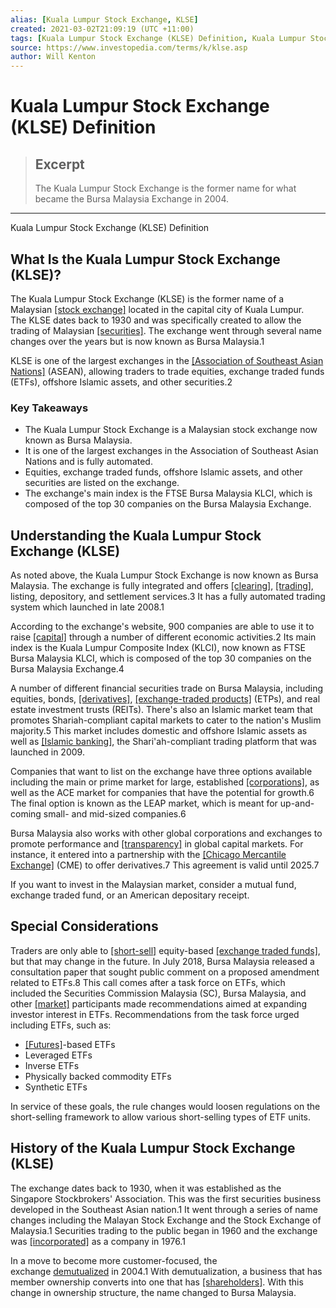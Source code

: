 ```yaml
---
alias: [Kuala Lumpur Stock Exchange, KLSE]
created: 2021-03-02T21:09:19 (UTC +11:00)
tags: [Kuala Lumpur Stock Exchange (KLSE) Definition, Kuala Lumpur Stock Exchange (KLSE) Definition]
source: https://www.investopedia.com/terms/k/klse.asp
author: Will Kenton
---
```


# Kuala Lumpur Stock Exchange (KLSE) Definition

> ## Excerpt
> The Kuala Lumpur Stock Exchange is the former name for what became the Bursa Malaysia Exchange in 2004.

---

Kuala Lumpur Stock Exchange (KLSE) Definition
## What Is the Kuala Lumpur Stock Exchange (KLSE)?

The Kuala Lumpur Stock Exchange (KLSE) is the former name of a Malaysian [[stock exchange]](https://www.investopedia.com/articles/basics/04/092404.asp) located in the capital city of Kuala Lumpur. The KLSE dates back to 1930 and was specifically created to allow the trading of Malaysian [[securities]](https://www.investopedia.com/terms/s/security.asp). The exchange went through several name changes over the years but is now known as Bursa Malaysia.1

KLSE is one of the largest exchanges in the [[Association of Southeast Asian Nations]](https://www.investopedia.com/terms/a/asean.asp) (ASEAN), allowing traders to trade equities, exchange traded funds (ETFs), offshore Islamic assets, and other securities.2

### Key Takeaways

-   The Kuala Lumpur Stock Exchange is a Malaysian stock exchange now known as Bursa Malaysia.
-   It is one of the largest exchanges in the Association of Southeast Asian Nations and is fully automated.
-   Equities, exchange traded funds, offshore Islamic assets, and other securities are listed on the exchange.
-   The exchange's main index is the FTSE Bursa Malaysia KLCI, which is composed of the top 30 companies on the Bursa Malaysia Exchange.

## Understanding the Kuala Lumpur Stock Exchange (KLSE)

As noted above, the Kuala Lumpur Stock Exchange is now known as Bursa Malaysia. The exchange is fully integrated and offers [[clearing]](https://www.investopedia.com/terms/c/clearing.asp), [[trading]](https://www.investopedia.com/trading-4427765), listing, depository, and settlement services.3 It has a fully automated trading system which launched in late 2008.1

According to the exchange's website, 900 companies are able to use it to raise [[capital]](https://www.investopedia.com/terms/c/capital.asp) through a number of different economic activities.2 Its main index is the Kuala Lumpur Composite Index (KLCI), now known as FTSE Bursa Malaysia KLCI, which is composed of the top 30 companies on the Bursa Malaysia Exchange.4

A number of different financial securities trade on Bursa Malaysia, including equities, bonds, [[derivatives]](https://www.investopedia.com/terms/d/derivative.asp), [[exchange-traded products]](https://www.investopedia.com/terms/e/exchange-traded-products-etp.asp) (ETPs), and real estate investment trusts (REITs). There's also an Islamic market team that promotes Shariah-compliant capital markets to cater to the nation's Muslim majority.5 This market includes domestic and offshore Islamic assets as well as [[Islamic banking]](https://www.investopedia.com/terms/i/islamicbanking.asp), the Shari'ah-compliant trading platform that was launched in 2009.

Companies that want to list on the exchange have three options available including the main or prime market for large, established [[corporations]](https://www.investopedia.com/terms/c/corporation.asp), as well as the ACE market for companies that have the potential for growth.6 The final option is known as the LEAP market, which is meant for up-and-coming small- and mid-sized companies.6

Bursa Malaysia also works with other global corporations and exchanges to promote performance and [[transparency]](https://www.investopedia.com/terms/t/transparency.asp) in global capital markets. For instance, it entered into a partnership with the [[Chicago Mercantile Exchange]](https://www.investopedia.com/terms/c/cme.asp) (CME) to offer derivatives.7 This agreement is valid until 2025.7

If you want to invest in the Malaysian market, consider a mutual fund, exchange traded fund, or an American depositary receipt.

## Special Considerations

Traders are only able to [[short-sell]](https://www.investopedia.com/terms/s/shortselling.asp) equity-based [[exchange traded funds]](https://www.investopedia.com/terms/e/etf.asp), but that may change in the future. In July 2018, Bursa Malaysia released a consultation paper that sought public comment on a proposed amendment related to ETFs.8 This call comes after a task force on ETFs, which included the Securities Commission Malaysia (SC), Bursa Malaysia, and other [[market]](https://www.investopedia.com/terms/m/market.asp) participants made recommendations aimed at expanding investor interest in ETFs. Recommendations from the task force urged including ETFs, such as:

-   [[Futures]](https://www.investopedia.com/terms/f/futures.asp)\-based ETFs
-   Leveraged ETFs
-   Inverse ETFs
-   Physically backed commodity ETFs
-   Synthetic ETFs

In service of these goals, the rule changes would loosen regulations on the short-selling framework to allow various short-selling types of ETF units.

## History of the Kuala Lumpur Stock Exchange (KLSE)

The exchange dates back to 1930, when it was established as the Singapore Stockbrokers' Association. This was the first securities business developed in the Southeast Asian nation.1 It went through a series of name changes including the Malayan Stock Exchange and the Stock Exchange of Malaysia.1 Securities trading to the public began in 1960 and the exchange was [[incorporated]](https://www.investopedia.com/terms/i/incorporate.asp) as a company in 1976.1

In a move to become more customer-focused, the exchange [demutualized](https://www.investopedia.com/terms/d/demutualization.asp) in 2004.1 With demutualization, a business that has member ownership converts into one that has [[shareholders]](https://www.investopedia.com/terms/s/shareholder.asp). With this change in ownership structure, the name changed to Bursa Malaysia.
